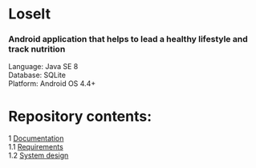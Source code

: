 # LoseIt

### Android application that helps to lead a healthy lifestyle and track nutrition


Language: Java SE 8 <br>
Database: SQLite <br>
Platform: Android OS 4.4+ <br>
 # Repository contents:
1 [Documentation](docs) <br>
1.1 [Requirements](docs/Software%20Requirements%20Specification.md) <br>
1.2 [System design](docs/system%20design%20ystem%20design.md) <br>



